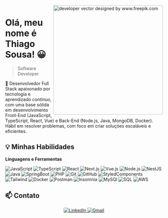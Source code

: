 <img align="right" height="350" src="https://user-images.githubusercontent.com/74038190/212750996-938b257b-266c-45a7-9af7-655341c0f58b.gif" alt="developer vector designed by www.freepik.com">

# Olá, meu nome é Thiago Sousa! 😀
> Software Developer

💬 Desenvolvedor Full Stack apaixonado por tecnologia e aprendizado contínuo, com uma base sólida em desenvolvimento Front-End (JavaScript, TypeScript, React, Vue) e Back-End (Node.js, Java, MongoDB, Docker). Hábil em resolver problemas, com foco em criar soluções escaláveis e eficientes.

## 💡 Minhas Habilidades

**Linguagens e Ferramentas**

![JavaScript](https://img.shields.io/badge/JAVASCRIPT-525252?style=for-the-badge&logo=javascript&logoColor=f1e05a)
![TypeScript](https://img.shields.io/badge/TYPESCRIPT-525252?style=for-the-badge&logo=typescript&logoColor=%233178C6)
![React](https://img.shields.io/badge/React-525252?style=for-the-badge&logo=react&logoColor=5ed3f3)
![Next.js](https://img.shields.io/badge/Next-525252?style=for-the-badge&logo=next.js&logoColor=5ed3f3)
![Vue.js](https://img.shields.io/badge/Vue.js-525252?style=for-the-badge&logo=vue.js&logoColor=green)
![Node.js](https://img.shields.io/badge/Node.js-525252?style=for-the-badge&logo=node.js&logoColor=8CC84B)
![NestJS](https://img.shields.io/badge/Nestjs-525252?style=for-the-badge&logo=nestjs&logoColor=red)
![Java](https://img.shields.io/badge/Java-525252?style=for-the-badge&logo=java&logoColor=ed8b00)
![SpringBoot](https://img.shields.io/badge/SPRINGBOOT-525252?style=for-the-badge&logo=springboot&logoColor=67b14c)
![PHP](https://img.shields.io/badge/PHP-525252?style=for-the-badge&logo=php&logoColor=#4F5B93)
![Git](https://img.shields.io/badge/Git-525252?style=for-the-badge&logo=git&logoColor=e94e31)
![GitHub](https://img.shields.io/badge/GitHub-525252?style=for-the-badge&logo=github&logoColor=000000)
![StyledComponents](https://img.shields.io/badge/StyledComponents-525252?style=for-the-badge&logo=styledcomponents&logoColor=f7cb56)
![Tailwind](https://img.shields.io/badge/Tailwind-525252?style=for-the-badge&logo=tailwindcss&logoColor=36b7f0)
![Docker](https://img.shields.io/badge/Docker-525252?style=for-the-badge&logo=docker&logoColor=35add2)
![Postman](https://img.shields.io/badge/POSTMAN-525252?style=for-the-badge&logo=postman&logoColor=ff6c38)
![Insomnia](https://img.shields.io/badge/Insomnia-525252?style=for-the-badge&logo=insomnia&logoColor=35add2)
![MySQl](https://img.shields.io/badge/MYSQL-525252?style=for-the-badge&logo=mysql&logoColor=FFFFff)
![SQL](https://img.shields.io/badge/SQL-525252?style=for-the-badge&logo=sql&logoColor=003B57)
![AWS](https://img.shields.io/badge/aws-525252?style=for-the-badge&logo=amazonwebservices&logoColor=#FF9900)

## 📫 Contato

<div align="center">
  <a href="https://www.linkedin.com/in/thiagodsousa/" target="_blank">
  <img src="https://img.shields.io/badge/-LinkedIn-%230077B5?style=for-the-badge&logo=linkedin&logoColor=white" alt="LinkedIn" target="_blank">
  </a>
  </a>
  <a href="mailto:sousaalvesth@gmail.com">
  <img src="https://img.shields.io/badge/-Gmail-%23333?style=for-the-badge&logo=gmail&logoColor=white" alt="Gmail">
  </a>
</div>

